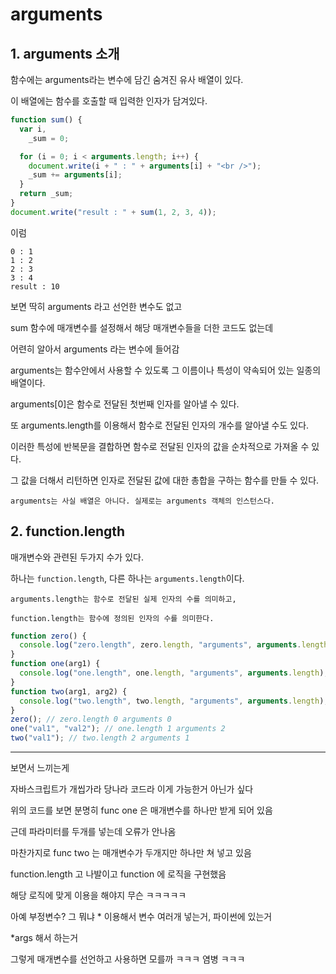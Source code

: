 # arguments

## 1. arguments 소개

함수에는 arguments라는 변수에 담긴 숨겨진 유사 배열이 있다.

이 배열에는 함수를 호출할 때 입력한 인자가 담겨있다.

```js
function sum() {
  var i,
    _sum = 0;

  for (i = 0; i < arguments.length; i++) {
    document.write(i + " : " + arguments[i] + "<br />");
    _sum += arguments[i];
  }
  return _sum;
}
document.write("result : " + sum(1, 2, 3, 4));
```

이럼

```
0 : 1
1 : 2
2 : 3
3 : 4
result : 10
```

보면 딱히 arguments 라고 선언한 변수도 없고

sum 함수에 매개변수를 설정해서 해당 매개변수들을 더한 코드도 없는데

어련히 알아서 arguments 라는 변수에 들어감

arguments는 함수안에서 사용할 수 있도록 그 이름이나 특성이 약속되어 있는 일종의 배열이다.

arguments[0]은 함수로 전달된 첫번째 인자를 알아낼 수 있다.

또 arguments.length를 이용해서 함수로 전달된 인자의 개수를 알아낼 수도 있다.

이러한 특성에 반복문을 결합하면 함수로 전달된 인자의 값을 순차적으로 가져올 수 있다.

그 값을 더해서 리턴하면 인자로 전달된 값에 대한 총합을 구하는 함수를 만들 수 있다.

    arguments는 사실 배열은 아니다. 실제로는 arguments 객체의 인스턴스다.

## 2. function.length

매개변수와 관련된 두가지 수가 있다.

하나는 `function.length`, 다른 하나는 `arguments.length`이다.

    arguments.length는 함수로 전달된 실제 인자의 수를 의미하고,

    function.length는 함수에 정의된 인자의 수를 의미한다.

```js
function zero() {
  console.log("zero.length", zero.length, "arguments", arguments.length);
}
function one(arg1) {
  console.log("one.length", one.length, "arguments", arguments.length);
}
function two(arg1, arg2) {
  console.log("two.length", two.length, "arguments", arguments.length);
}
zero(); // zero.length 0 arguments 0
one("val1", "val2"); // one.length 1 arguments 2
two("val1"); // two.length 2 arguments 1
```

---

보면서 느끼는게

자바스크립트가 개씹가라 당나라 코드라 이게 가능한거 아닌가 싶다

위의 코드를 보면 분명히 func one 은 매개변수를 하나만 받게 되어 있음

근데 파라미터를 두개를 넣는데 오류가 안나옴

마찬가지로 func two 는 매개변수가 두개지만 하나만 쳐 넣고 있음

function.length 고 나발이고 function 에 로직을 구현했음

해당 로직에 맞게 이용을 해야지 무슨 ㅋㅋㅋㅋㅋ

아예 부정변수? 그 뭐냐 \* 이용해서 변수 여러개 넣는거, 파이썬에 있는거

\*args 해서 하는거

그렇게 매개변수를 선언하고 사용하면 모를까 ㅋㅋㅋ 염병 ㅋㅋㅋ
